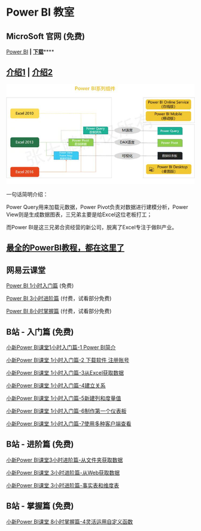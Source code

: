 # Power BI 教室

## MicroSoft 官网  (免费)

[Power BI](https://powerbi.microsoft.com/zh-cn/) **|**  [**下载**](https://powerbi.microsoft.com/zh-cn/downloads/)****

## ****[**介绍1**](https://blog.csdn.net/liusongping123/article/details/83514080) **|** [**介绍2**](https://www.jianshu.com/p/b3d6fdf480e6)****

![](<../.gitbook/assets/image (20).png>)

一句话简明介绍：

Power Query用来加载元数据，Power Pivot负责对数据进行建模分析，Power View则是生成数据图表，三兄弟主要是给Excel这位老板打工；

而Power BI是这三兄弟合资经营的新公司，脱离了Excel专注于做BI产业。

## [最全的PowerBI教程，都在这里了](https://zhuanlan.zhihu.com/p/64999937)

## 网易云课堂

[Power BI 1小时入门篇](https://study.163.com/course/courseMain.htm?courseId=1004952006)  (免费)

[Power BI 3小时进阶篇](https://study.163.com/course/introduction/1004994014.htm?share=1\&shareId=1017357217)  (付费，试看部分免费)

[Power BI 8小时掌握篇](https://study.163.com/course/introduction/1005644004.htm?share=1\&shareId=1017357217)  (付费，试看部分免费)

## B站 - 入门篇  (免费)

[小新Power BI课堂1小时入门篇-1 Power BI简介](https://www.bilibili.com/video/BV1Tb411n7gQ)

[小新Power BI课堂 1小时入门篇-2 下载软件 注册账号](https://www.bilibili.com/video/BV14b411E7TK)

[小新Power BI课堂 1小时入门篇-3从Excel获取数据](https://www.bilibili.com/video/BV14b411E7NX)

[小新Power BI课堂 1小时入门篇-4建立关系](https://www.bilibili.com/video/BV14b411E7PU)

[小新Power BI课堂 1小时入门篇-5新建列和度量值](https://www.bilibili.com/video/BV14b411E73L)

[小新Power BI课堂 1小时入门篇-6制作第一个仪表板](https://www.bilibili.com/video/BV14b411E73K)

[小新Power BI课堂 1小时入门篇-7使用多种客户端查看](https://www.bilibili.com/video/BV14b411E7TX)

## B站 - 进阶篇  (免费)

[小新Power BI课堂3小时进阶篇-从文件夹获取数据](https://www.bilibili.com/video/BV14b411E7qQ)

[小新Power BI课堂 3小时进阶篇-从Web获取数据](https://www.bilibili.com/video/BV14b411E7ji)

[小新Power BI课堂 3小时进阶篇-事实表和维度表](https://www.bilibili.com/video/BV14b411E7jV)

## B站 - 掌握篇  (免费)

[小新Power BI课堂 8小时掌握篇-4灵活运用自定义函数](https://www.bilibili.com/video/BV14b411E7aJ)

